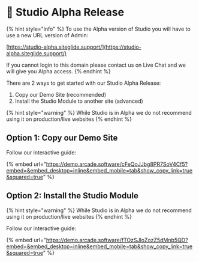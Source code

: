# 🎨 Studio Alpha Release

{% hint style="info" %}
To use the Alpha version of Studio you will have to use a new URL version of Admin:

[https://studio-alpha.siteglide.support/](https://studio-alpha.siteglide.support/)

If you cannot login to this domain please contact us on Live Chat and we will give you Alpha access.
{% endhint %}

There are 2 ways to get started with our Studio Alpha Release:

1. Copy our Demo Site (recommended)
2. Install the Studio Module to another site (advanced)

{% hint style="warning" %}
While Studio is in Alpha we do not recommend using it on production/live websites
{% endhint %}

## Option 1: Copy our Demo Site

Follow our interactive guide:

{% embed url="https://demo.arcade.software/cFeQoJJbg8PR7SoV4Cf5?embed=&embed_desktop=inline&embed_mobile=tab&show_copy_link=true&squared=true" %}

## Option 2: Install the Studio Module

{% hint style="warning" %}
While Studio is in Alpha we do not recommend using it on production/live websites
{% endhint %}

Follow our interactive guide:

{% embed url="https://demo.arcade.software/fTOzSJloZozZ5dMnb5QD?embed=&embed_desktop=inline&embed_mobile=tab&show_copy_link=true&squared=true" %}
